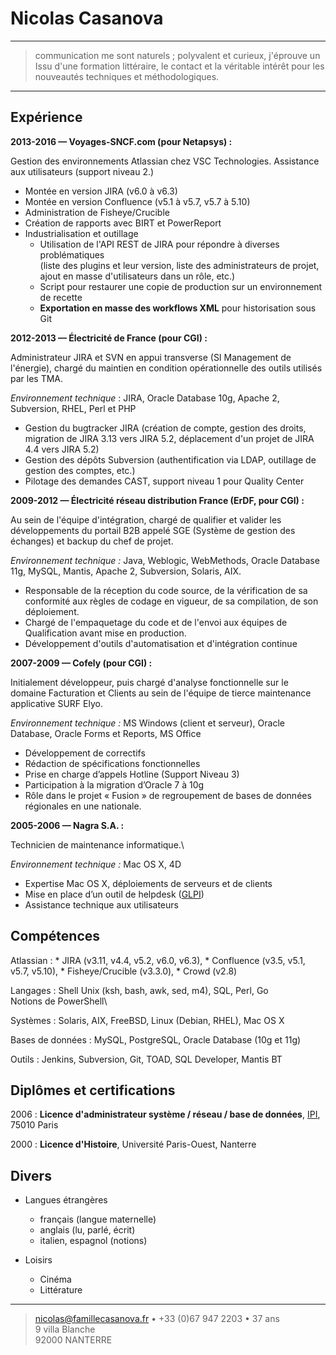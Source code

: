 Nicolas Casanova
============

----

>  communication me sont naturels ; polyvalent et curieux, j'éprouve un
>  Issu d'une formation littéraire, le contact et la
>  véritable intérêt pour les nouveautés techniques et méthodologiques.

----


Expérience
----------

**2013-2016 — Voyages-SNCF.com (pour Netapsys) :**

Gestion des environnements Atlassian chez VSC Technologies. Assistance aux utilisateurs (support niveau 2.)

* Montée en version JIRA (v6.0 à v6.3)
* Montée en version Confluence (v5.1 à v5.7, v5.7 à 5.10)
* Administration de Fisheye/Crucible
* Création de rapports avec BIRT et PowerReport
* Industrialisation et outillage
    * Utilisation de l'API REST de JIRA pour répondre à diverses problématiques\
    (liste des plugins et leur version, liste des administrateurs de projet, ajout en masse d'utilisateurs dans un rôle, etc.)
    * Script pour restaurer une copie de production sur un environnement de recette
    * **Exportation en masse des workflows XML** pour historisation sous Git

**2012-2013 — Électricité de France (pour CGI) :**

Administrateur JIRA et SVN en appui transverse (SI Management de l'énergie),
chargé du maintien en condition opérationnelle des outils utilisés par les TMA.

*Environnement technique* : JIRA, Oracle Database 10g, Apache 2, Subversion, RHEL, Perl et PHP

* Gestion du bugtracker JIRA (création de compte, gestion des droits, migration de JIRA 3.13 vers JIRA 5.2, déplacement d'un projet de JIRA 4.4 vers JIRA 5.2)
* Gestion des dépôts Subversion (authentification via LDAP, outillage de gestion des comptes, etc.)
* Pilotage des demandes CAST, support niveau 1 pour Quality Center

**2009-2012 — Électricité réseau distribution France (ErDF, pour CGI) :**

Au sein de l'équipe d'intégration, chargé de qualifier et valider les
développements du portail B2B appelé SGE (Système de gestion des échanges)
et backup du chef de projet.

*Environnement technique :* Java, Weblogic, WebMethods, Oracle Database 11g,
MySQL, Mantis, Apache 2, Subversion, Solaris, AIX.

* Responsable de la réception du code source, de la vérification de sa
  conformité aux règles de codage en vigueur, de sa compilation, de son déploiement.
* Chargé de l'empaquetage du code et de l'envoi aux équipes de Qualification avant mise en production.
* Développement d'outils d'automatisation et d'intégration continue

**2007-2009 — Cofely (pour CGI) :**

Initialement développeur, puis chargé d'analyse fonctionnelle sur le domaine
Facturation et Clients au sein de l'équipe de tierce maintenance applicative
SURF Elyo.

*Environnement technique :* MS Windows (client et serveur), Oracle Database, Oracle Forms et Reports, MS Office

* Développement de correctifs
* Rédaction de spécifications fonctionnelles
* Prise en charge d’appels Hotline (Support Niveau 3)
* Participation à la migration d’Oracle 7 à 10g
* Rôle dans le projet « Fusion » de regroupement de bases de données régionales
  en une nationale.

**2005-2006 — Nagra S.A. :**

Technicien de maintenance informatique.\

*Environnement technique :* Mac OS X, 4D

* Expertise Mac OS X, déploiements de serveurs et de clients
* Mise en place d’un outil de helpdesk ([GLPI](http://glpi-project.org/))
* Assistance technique aux utilisateurs


Compétences
--------------------

Atlassian
:   * JIRA (v3.11, v4.4, v5.2, v6.0, v6.3),
    * Confluence (v3.5, v5.1, v5.7, v5.10),
    * Fisheye/Crucible (v3.3.0),
    * Crowd (v2.8)

Langages
:	Shell Unix (ksh, bash, awk, sed, m4), SQL, Perl, Go\
    Notions de PowerShell\

Systèmes
:	Solaris, AIX, FreeBSD, Linux (Debian, RHEL), Mac OS X

Bases de données
:	MySQL, PostgreSQL, Oracle Database (10g et 11g)

Outils
:	Jenkins, Subversion, Git, TOAD, SQL Developer, Mantis BT

Diplômes et certifications
---------

2006
:   **Licence d'administrateur système / réseau / base de données**,
    [IPI](http://www.ipi-ecoles.com/category/campus/paris/), 75010 Paris

2000
:   **Licence d'Histoire**, Université Paris-Ouest, Nanterre


Divers
----------------------------------------

* Langues étrangères

     * français (langue maternelle)
     * anglais (lu, parlé, écrit)
     * italien, espagnol (notions)

* Loisirs

     * Cinéma
     * Littérature

----

> <nicolas@famillecasanova.fr> • +33 (0)67 947 2203 • 37 ans\
> 9 villa Blanche\
> 92000 NANTERRE
